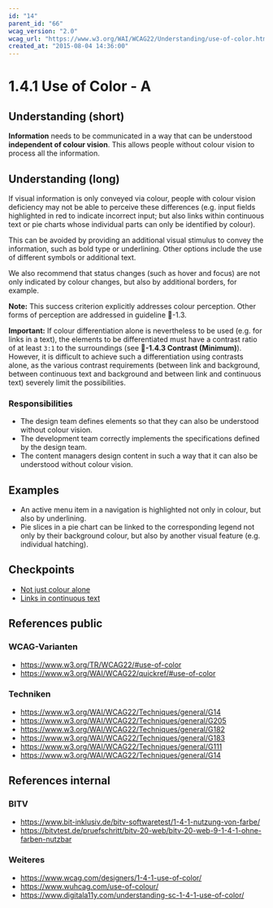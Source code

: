 ```yaml
---
id: "14"
parent_id: "66"
wcag_version: "2.0"
wcag_url: "https://www.w3.org/WAI/WCAG22/Understanding/use-of-color.html"
created_at: "2015-08-04 14:36:00"
---
```


# 1.4.1 Use of Color - A

## Understanding (short)

**Information** needs to be communicated in a way that can be understood **independent of colour vision**. This allows people without colour vision to process all the information.

## Understanding (long)

If visual information is only conveyed via colour, people with colour vision deficiency may not be able to perceive these differences (e.g. input fields highlighted in red to indicate incorrect input; but also links within continuous text or pie charts whose individual parts can only be identified by colour).

This can be avoided by providing an additional visual stimulus to convey the information, such as bold type or underlining. Other options include the use of different symbols or additional text.

We also recommend that status changes (such as hover and focus) are not only indicated by colour changes, but also by additional borders, for example.

**Note:** This success criterion explicitly addresses colour perception. Other forms of perception are addressed in guideline 📜-1.3.

**Important:** If colour differentiation alone is nevertheless to be used (e.g. for links in a text), the elements to be differentiated must have a contrast ratio of at least `3:1` to the surroundings (see **📜-1.4.3 Contrast (Minimum)**). However, it is difficult to achieve such a differentiation using contrasts alone, as the various contrast requirements (between link and background, between continuous text and background and between link and continuous text) severely limit the possibilities.

### Responsibilities

- The design team defines elements so that they can also be understood without colour vision.
- The development team correctly implements the specifications defined by the design team.
- The content managers design content in such a way that it can also be understood without colour vision.

## Examples

- An active menu item in a navigation is highlighted not only in colour, but also by underlining.
- Pie slices in a pie chart can be linked to the corresponding legend not only by their background colour, but also by another visual feature (e.g. individual hatching).

## Checkpoints

- [Not just colour alone](not-just-colour-alone)
- [Links in continuous text](links-in-continuous-text)

## References public

### WCAG-Varianten
- <https://www.w3.org/TR/WCAG22/#use-of-color>
- <https://www.w3.org/WAI/WCAG22/quickref/#use-of-color>

### Techniken
- <https://www.w3.org/WAI/WCAG22/Techniques/general/G14>
- <https://www.w3.org/WAI/WCAG22/Techniques/general/G205>
- <https://www.w3.org/WAI/WCAG22/Techniques/general/G182>
- <https://www.w3.org/WAI/WCAG22/Techniques/general/G183>
- <https://www.w3.org/WAI/WCAG22/Techniques/general/G111>
- <https://www.w3.org/WAI/WCAG22/Techniques/general/G14>

## References internal

### BITV
- <https://www.bit-inklusiv.de/bitv-softwaretest/1-4-1-nutzung-von-farbe/>
- <https://bitvtest.de/pruefschritt/bitv-20-web/bitv-20-web-9-1-4-1-ohne-farben-nutzbar>

### Weiteres
- <https://www.wcag.com/designers/1-4-1-use-of-color/>
- <https://www.wuhcag.com/use-of-colour/>
- <https://www.digitala11y.com/understanding-sc-1-4-1-use-of-color/>